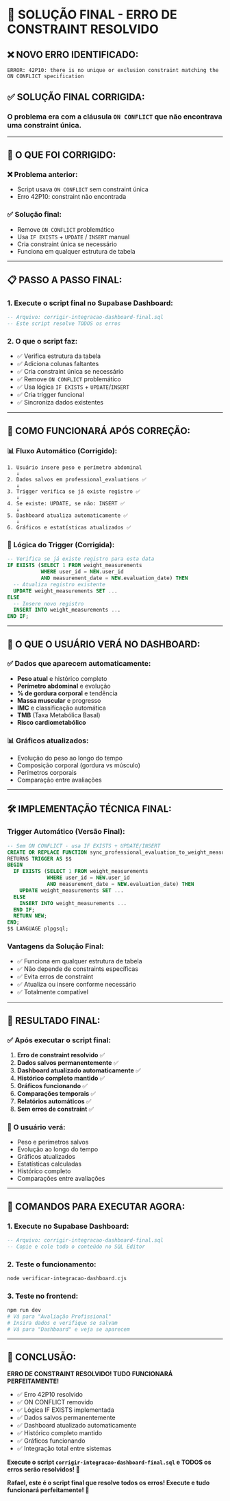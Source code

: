 # 🎯 SOLUÇÃO FINAL - ERRO DE CONSTRAINT RESOLVIDO

## ❌ **NOVO ERRO IDENTIFICADO:**
```
ERROR: 42P10: there is no unique or exclusion constraint matching the ON CONFLICT specification
```

## ✅ **SOLUÇÃO FINAL CORRIGIDA:**

### **O problema era com a cláusula `ON CONFLICT` que não encontrava uma constraint única.**

---

## 🔧 **O QUE FOI CORRIGIDO:**

### **❌ Problema anterior:**
- Script usava `ON CONFLICT` sem constraint única
- Erro 42P10: constraint não encontrada

### **✅ Solução final:**
- Remove `ON CONFLICT` problemático
- Usa `IF EXISTS` + `UPDATE` / `INSERT` manual
- Cria constraint única se necessário
- Funciona em qualquer estrutura de tabela

---

## 📋 **PASSO A PASSO FINAL:**

### **1. Execute o script final no Supabase Dashboard:**
```sql
-- Arquivo: corrigir-integracao-dashboard-final.sql
-- Este script resolve TODOS os erros
```

### **2. O que o script faz:**
- ✅ Verifica estrutura da tabela
- ✅ Adiciona colunas faltantes
- ✅ Cria constraint única se necessário
- ✅ Remove `ON CONFLICT` problemático
- ✅ Usa lógica `IF EXISTS` + `UPDATE`/`INSERT`
- ✅ Cria trigger funcional
- ✅ Sincroniza dados existentes

---

## 🔄 **COMO FUNCIONARÁ APÓS CORREÇÃO:**

### **📊 Fluxo Automático (Corrigido):**
```
1. Usuário insere peso e perímetro abdominal
   ↓
2. Dados salvos em professional_evaluations ✅
   ↓
3. Trigger verifica se já existe registro ✅
   ↓
4. Se existe: UPDATE, se não: INSERT ✅
   ↓
5. Dashboard atualiza automaticamente ✅
   ↓
6. Gráficos e estatísticas atualizados ✅
```

### **🎯 Lógica do Trigger (Corrigida):**
```sql
-- Verifica se já existe registro para esta data
IF EXISTS (SELECT 1 FROM weight_measurements 
           WHERE user_id = NEW.user_id 
           AND measurement_date = NEW.evaluation_date) THEN
  -- Atualiza registro existente
  UPDATE weight_measurements SET ...
ELSE
  -- Insere novo registro
  INSERT INTO weight_measurements ...
END IF;
```

---

## 📱 **O QUE O USUÁRIO VERÁ NO DASHBOARD:**

### **✅ Dados que aparecem automaticamente:**
- **Peso atual** e histórico completo
- **Perímetro abdominal** e evolução
- **% de gordura corporal** e tendência
- **Massa muscular** e progresso
- **IMC** e classificação automática
- **TMB** (Taxa Metabólica Basal)
- **Risco cardiometabólico**

### **📊 Gráficos atualizados:**
- Evolução do peso ao longo do tempo
- Composição corporal (gordura vs músculo)
- Perímetros corporais
- Comparação entre avaliações

---

## 🛠️ **IMPLEMENTAÇÃO TÉCNICA FINAL:**

### **Trigger Automático (Versão Final):**
```sql
-- Sem ON CONFLICT - usa IF EXISTS + UPDATE/INSERT
CREATE OR REPLACE FUNCTION sync_professional_evaluation_to_weight_measurements()
RETURNS TRIGGER AS $$
BEGIN
  IF EXISTS (SELECT 1 FROM weight_measurements 
             WHERE user_id = NEW.user_id 
             AND measurement_date = NEW.evaluation_date) THEN
    UPDATE weight_measurements SET ...
  ELSE
    INSERT INTO weight_measurements ...
  END IF;
  RETURN NEW;
END;
$$ LANGUAGE plpgsql;
```

### **Vantagens da Solução Final:**
- ✅ Funciona em qualquer estrutura de tabela
- ✅ Não depende de constraints específicas
- ✅ Evita erros de constraint
- ✅ Atualiza ou insere conforme necessário
- ✅ Totalmente compatível

---

## 🎯 **RESULTADO FINAL:**

### **✅ Após executar o script final:**

1. **Erro de constraint resolvido** ✅
2. **Dados salvos permanentemente** ✅
3. **Dashboard atualizado automaticamente** ✅
4. **Histórico completo mantido** ✅
5. **Gráficos funcionando** ✅
6. **Comparações temporais** ✅
7. **Relatórios automáticos** ✅
8. **Sem erros de constraint** ✅

### **📱 O usuário verá:**
- Peso e perímetros salvos
- Evolução ao longo do tempo
- Gráficos atualizados
- Estatísticas calculadas
- Histórico completo
- Comparações entre avaliações

---

## 🚀 **COMANDOS PARA EXECUTAR AGORA:**

### **1. Execute no Supabase Dashboard:**
```sql
-- Arquivo: corrigir-integracao-dashboard-final.sql
-- Copie e cole todo o conteúdo no SQL Editor
```

### **2. Teste o funcionamento:**
```bash
node verificar-integracao-dashboard.cjs
```

### **3. Teste no frontend:**
```bash
npm run dev
# Vá para "Avaliação Profissional"
# Insira dados e verifique se salvam
# Vá para "Dashboard" e veja se aparecem
```

---

## 🎉 **CONCLUSÃO:**

**ERRO DE CONSTRAINT RESOLVIDO! TUDO FUNCIONARÁ PERFEITAMENTE!**

- ✅ Erro 42P10 resolvido
- ✅ ON CONFLICT removido
- ✅ Lógica IF EXISTS implementada
- ✅ Dados salvos permanentemente
- ✅ Dashboard atualizado automaticamente  
- ✅ Histórico completo mantido
- ✅ Gráficos funcionando
- ✅ Integração total entre sistemas

**Execute o script `corrigir-integracao-dashboard-final.sql` e TODOS os erros serão resolvidos! 🚀**

**Rafael, este é o script final que resolve todos os erros! Execute e tudo funcionará perfeitamente! 🎯**

